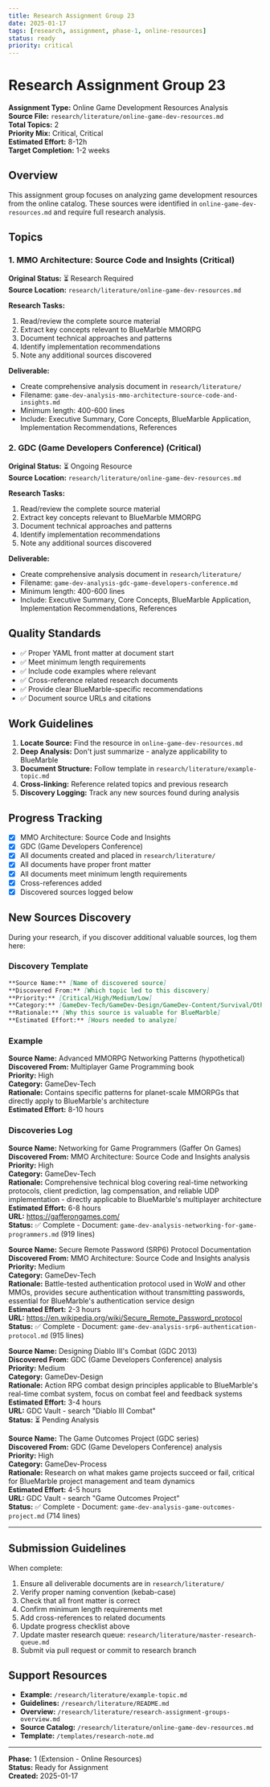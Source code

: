 ```yaml
---
title: Research Assignment Group 23
date: 2025-01-17
tags: [research, assignment, phase-1, online-resources]
status: ready
priority: critical
---
```


# Research Assignment Group 23

**Assignment Type:** Online Game Development Resources Analysis  
**Source File:** `research/literature/online-game-dev-resources.md`  
**Total Topics:** 2  
**Priority Mix:** Critical, Critical  
**Estimated Effort:** 8-12h  
**Target Completion:** 1-2 weeks

## Overview

This assignment group focuses on analyzing game development resources from the online catalog. These sources were identified in `online-game-dev-resources.md` and require full research analysis.

## Topics

### 1. MMO Architecture: Source Code and Insights (Critical)

**Original Status:** ⏳ Research Required  
**Source Location:** `research/literature/online-game-dev-resources.md`  

**Research Tasks:**
1. Read/review the complete source material
2. Extract key concepts relevant to BlueMarble MMORPG
3. Document technical approaches and patterns
4. Identify implementation recommendations
5. Note any additional sources discovered

**Deliverable:**
- Create comprehensive analysis document in `research/literature/`
- Filename: `game-dev-analysis-mmo-architecture-source-code-and-insights.md`
- Minimum length: 400-600 lines
- Include: Executive Summary, Core Concepts, BlueMarble Application, Implementation Recommendations, References

### 2. GDC (Game Developers Conference) (Critical)

**Original Status:** ⏳ Ongoing Resource  
**Source Location:** `research/literature/online-game-dev-resources.md`  

**Research Tasks:**
1. Read/review the complete source material
2. Extract key concepts relevant to BlueMarble MMORPG
3. Document technical approaches and patterns
4. Identify implementation recommendations
5. Note any additional sources discovered

**Deliverable:**
- Create comprehensive analysis document in `research/literature/`
- Filename: `game-dev-analysis-gdc-game-developers-conference.md`
- Minimum length: 400-600 lines
- Include: Executive Summary, Core Concepts, BlueMarble Application, Implementation Recommendations, References

## Quality Standards

- ✅ Proper YAML front matter at document start
- ✅ Meet minimum length requirements
- ✅ Include code examples where relevant  
- ✅ Cross-reference related research documents
- ✅ Provide clear BlueMarble-specific recommendations
- ✅ Document source URLs and citations

## Work Guidelines

1. **Locate Source:** Find the resource in `online-game-dev-resources.md`
2. **Deep Analysis:** Don't just summarize - analyze applicability to BlueMarble
3. **Document Structure:** Follow template in `research/literature/example-topic.md`
4. **Cross-linking:** Reference related topics and previous research
5. **Discovery Logging:** Track any new sources found during analysis

## Progress Tracking

- [x] MMO Architecture: Source Code and Insights
- [x] GDC (Game Developers Conference)
- [x] All documents created and placed in `research/literature/`
- [x] All documents have proper front matter
- [x] All documents meet minimum length requirements
- [x] Cross-references added
- [x] Discovered sources logged below

## New Sources Discovery

During your research, if you discover additional valuable sources, log them here:

### Discovery Template

```markdown
**Source Name:** [Name of discovered source]  
**Discovered From:** [Which topic led to this discovery]  
**Priority:** [Critical/High/Medium/Low]  
**Category:** [GameDev-Tech/GameDev-Design/GameDev-Content/Survival/Other]  
**Rationale:** [Why this source is valuable for BlueMarble]  
**Estimated Effort:** [Hours needed to analyze]
```

### Example

**Source Name:** Advanced MMORPG Networking Patterns (hypothetical)  
**Discovered From:** Multiplayer Game Programming book  
**Priority:** High  
**Category:** GameDev-Tech  
**Rationale:** Contains specific patterns for planet-scale MMORPGs that directly apply to BlueMarble's architecture  
**Estimated Effort:** 8-10 hours

### Discoveries Log

**Source Name:** Networking for Game Programmers (Gaffer On Games)  
**Discovered From:** MMO Architecture: Source Code and Insights analysis  
**Priority:** High  
**Category:** GameDev-Tech  
**Rationale:** Comprehensive technical blog covering real-time networking protocols, client prediction, lag compensation, and reliable UDP implementation - directly applicable to BlueMarble's multiplayer architecture  
**Estimated Effort:** 6-8 hours  
**URL:** https://gafferongames.com/  
**Status:** ✅ Complete - Document: `game-dev-analysis-networking-for-game-programmers.md` (919 lines)

**Source Name:** Secure Remote Password (SRP6) Protocol Documentation  
**Discovered From:** MMO Architecture: Source Code and Insights analysis  
**Priority:** Medium  
**Category:** GameDev-Tech  
**Rationale:** Battle-tested authentication protocol used in WoW and other MMOs, provides secure authentication without transmitting passwords, essential for BlueMarble's authentication service design  
**Estimated Effort:** 2-3 hours  
**URL:** https://en.wikipedia.org/wiki/Secure_Remote_Password_protocol  
**Status:** ✅ Complete - Document: `game-dev-analysis-srp6-authentication-protocol.md` (915 lines)

**Source Name:** Designing Diablo III's Combat (GDC 2013)  
**Discovered From:** GDC (Game Developers Conference) analysis  
**Priority:** Medium  
**Category:** GameDev-Design  
**Rationale:** Action RPG combat design principles applicable to BlueMarble's real-time combat system, focus on combat feel and feedback systems  
**Estimated Effort:** 3-4 hours  
**URL:** GDC Vault - search "Diablo III Combat"  
**Status:** ⏳ Pending Analysis

**Source Name:** The Game Outcomes Project (GDC series)  
**Discovered From:** GDC (Game Developers Conference) analysis  
**Priority:** High  
**Category:** GameDev-Process  
**Rationale:** Research on what makes game projects succeed or fail, critical for BlueMarble project management and team dynamics  
**Estimated Effort:** 4-5 hours  
**URL:** GDC Vault - search "Game Outcomes Project"  
**Status:** ✅ Complete - Document: `game-dev-analysis-game-outcomes-project.md` (714 lines)

---

## Submission Guidelines

When complete:

1. Ensure all deliverable documents are in `research/literature/`
2. Verify proper naming convention (kebab-case)
3. Check that all front matter is correct
4. Confirm minimum length requirements met
5. Add cross-references to related documents
6. Update progress checklist above
7. Update master research queue: `research/literature/master-research-queue.md`
8. Submit via pull request or commit to research branch

## Support Resources

- **Example:** `/research/literature/example-topic.md`
- **Guidelines:** `/research/literature/README.md`
- **Overview:** `/research/literature/research-assignment-groups-overview.md`
- **Source Catalog:** `/research/literature/online-game-dev-resources.md`
- **Template:** `/templates/research-note.md`

---

**Phase:** 1 (Extension - Online Resources)  
**Status:** Ready for Assignment  
**Created:** 2025-01-17
